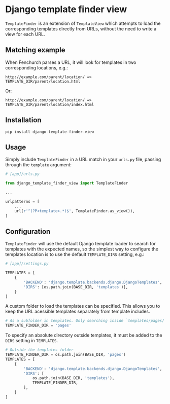 Django template finder view
===

`TemplateFinder` is an extension of `TemplateView` which attempts to load the corresponding templates directly from URLs, without the need to write a view for each URL.

Matching example
---

When Fenchurch parses a URL, it will look for templates in two corresponding locations, e.g.:

    http://example.com/parent/location/ => TEMPLATE_DIR/parent/location.html

Or:

    http://example.com/parent/location/ => TEMPLATE_DIR/parent/location/index.html

Installation
---

```
pip install django-template-finder-view
```

Usage
---

Simply include `TemplateFinder` in a URL match in your `urls.py` file, passing through the `template` argument:

``` python
# [app]/urls.py

from django_template_finder_view import TemplateFinder

...

urlpatterns = [
    ...
    url(r'^(?P<template>.*)$', TemplateFinder.as_view()),
]
```

Configuration
---

`TemplateFinder` will use the default Django template loader to search for templates with the expected names, so the simplest way to configure the templates location is to use the default `TEMPLATE_DIRS` setting, e.g.:

``` python
# [app]/settings.py

TEMPLATES = [
    {
        'BACKEND': 'django.template.backends.django.DjangoTemplates',
        'DIRS': [os.path.join(BASE_DIR, 'templates')],
    }
]
```

A custom folder to load the templates can be specified. This allows you to keep the URL acessible templates separately from template includes.

``` python
# As a subfolder in templates. Only searching inside `templates/pages/`
TEMPLATE_FINDER_DIR = 'pages'
```

To specify an absolute directory outside templates, it must be added to the `DIRS` setting in `TEMPLATES`.
``` python
# Outside the templates folder
TEMPLATE_FINDER_DIR = os.path.join(BASE_DIR, 'pages')
TEMPLATES = [
    {
        'BACKEND': 'django.template.backends.django.DjangoTemplates',
        'DIRS': [
            os.path.join(BASE_DIR, 'templates'),
            TEMPLATE_FINDER_DIR,
        ],
    }
]
```
